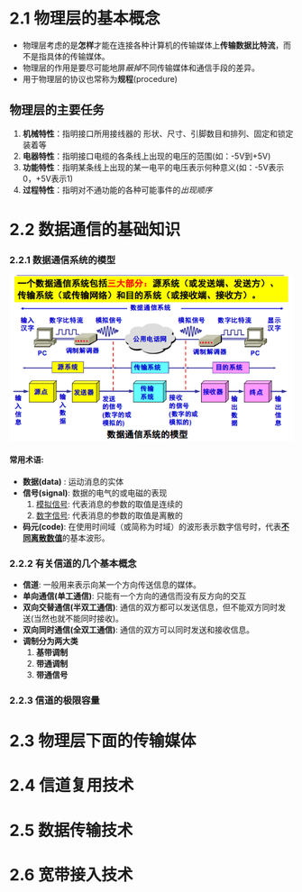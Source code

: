 # 2.1 物理层的基本概念

* 物理层考虑的是**怎样**才能在连接各种计算机的传输媒体上**传输数据比特流**，而不是指具体的传输媒体。
* 物理层的作用是要尽可能地屏*蔽掉*不同传输媒体和通信手段的差异。
* 用于物理层的协议也常称为**规程**(procedure)

## 物理层的主要任务
1. **机械特性**：指明接口所用接线器的   形状、尺寸、引脚数目和排列、固定和锁定装着等
2. **电器特性**：指明接口电缆的各条线上出现的电压的范围(如：-5V到+5V)
3. **功能特性**：指明某条线上出现的某一电平的电压表示何种意义(如：-5V表示0，+5V表示1)
4. **过程特性**：指明对不通功能的各种可能事件的*出现顺序*


# 2.2 数据通信的基础知识

### 2.2.1 数据通信系统的模型
![模型](picture/2.2.1_1.png "opt title")

#### 常用术语:
* **数据(data)** : 运动消息的实体
* **信号(signal)**: 数据的电气的或电磁的表现
	1. <u>模拟信号</u>: 代表消息的参数的取值是连续的
	2. <u>数字信号</u>: 代表消息的参数的取值是离散的
* **码元(code)**: 在使用时间域（或简称为时域）的波形表示数字信号时，代表<u><b>不同离散数值</b></u>的基本波形。
 
### 2.2.2 有关信道的几个基本概念
* **信道**: 一般用来表示向某一个方向传送信息的媒体。
* **单向通信(单工通信)**: 只能有一个方向的通信而没有反方向的交互 
* **双向交替通信(半双工通信)**: 通信的双方都可以发送信息，但不能双方同时发送(当然也就不能同时接收)。
* **双向同时通信(全双工通信)**: 通信的双方可以同时发送和接收信息。 
* **调制分为两大类**
	1. **基带调制**
	2. **带通调制**
	3. **带通信号**
### 2.2.3 信道的极限容量

# 2.3 物理层下面的传输媒体

# 2.4 信道复用技术

# 2.5 数据传输技术

# 2.6 宽带接入技术

